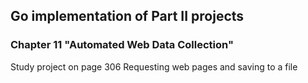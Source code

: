 ## Go implementation of Part II projects
### Chapter 11 "Automated Web Data Collection"
Study project on page 306
Requesting web pages and saving to a file
